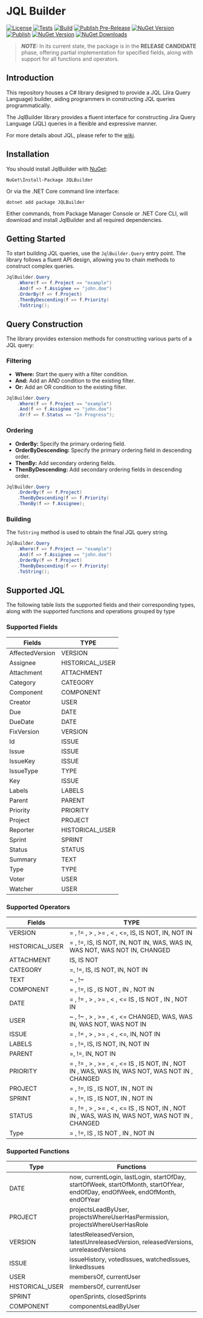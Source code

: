 # JQL Builder

[![License](https://img.shields.io/badge/license-MIT-blue.svg)](./LICENSE)
[![Tests](https://github.com/alby-corp/JQLBuilder/actions/workflows/test.yml/badge.svg?event=push)](https://github.com/alby-corp/JQLBuilder/actions/workflows/test.yml)
[![Build](https://github.com/alby-corp/JQLBuilder/actions/workflows/build.yml/badge.svg?event=push)](https://github.com/alby-corp/JQLBuilder/actions/workflows/build.yml)
[![Publish Pre-Release](https://github.com/alby-corp/JQLBuilder/actions/workflows/pre-release.yml/badge.svg)](https://github.com/alby-corp/JQLBuilder/actions/workflows/pre-release.yml)
[![NuGet Version](https://img.shields.io/nuget/vpre/JQLBuilder.svg?style=flat-square)](https://www.nuget.org/packages/JQLBuilder/)
[![Publish](https://github.com/alby-corp/JQLBuilder/actions/workflows/release.yml/badge.svg)](https://github.com/alby-corp/JQLBuilder/actions/workflows/release.yml)
[![NuGet Version](https://img.shields.io/nuget/v/JQLBuilder.svg?style=flat-square)](https://www.nuget.org/packages/JQLBuilder/)
[![NuGet Downloads](https://img.shields.io/nuget/dt/JQLBuilder.svg)](https://www.nuget.org/packages/JQLBuilder/)

> **_NOTE:_** In its current state, the package is in the **RELEASE CANDIDATE** phase, offering partial implementation for specified fields, along with support for all functions and operators.

## Introduction

This repository houses a C# library designed to provide a JQL (Jira Query Language) builder, aiding programmers in
constructing JQL queries programmatically.

The JqlBuilder library provides a fluent interface for constructing Jira Query Language (JQL) queries in a flexible and
expressive manner.

For more details about JQL, please refer to the [wiki](https://github.com/alby-corp/JQLBuilder/wiki).

## Installation

You should install JqlBuilder with [NuGet](https://www.nuget.org/packages/JqlBuilder):

```
NuGet\Install-Package JQLBuilder
```

Or via the .NET Core command line interface:

```
dotnet add package JQLBuilder
```

Either commands, from Package Manager Console or .NET Core CLI, will download and install JqlBuilder and all required dependencies.

## Getting Started

To start building JQL queries, use the ```JqlBuilder.Query``` entry point. The library follows a fluent API design,
allowing you to chain methods to construct complex queries.

```csharp
JqlBuilder.Query
    .Where(f => f.Project == "example")
    .And(f => f.Assignee == "john.doe")
    .OrderBy(f => f.Project)
    .ThenByDescending(f => f.Priority)
    .ToString();
```

## Query Construction

The library provides extension methods for constructing various parts of a JQL query:

### Filtering

- **Where:** Start the query with a filter condition.
- **And:** Add an AND condition to the existing filter.
- **Or:** Add an OR condition to the existing filter.

```csharp
JqlBuilder.Query
    .Where(f => f.Project == "example")
    .And(f => f.Assignee == "john.doe")
    .Or(f => f.Status == "In Progress");
```

### Ordering

- **OrderBy:** Specify the primary ordering field.
- **OrderByDescending:** Specify the primary ordering field in descending order.
- **ThenBy:** Add secondary ordering fields.
- **ThenByDescending:** Add secondary ordering fields in descending order.

```csharp
JqlBuilder.Query
    .OrderBy(f => f.Project)
    .ThenByDescending(f => f.Priority)
    .ThenBy(f => f.Assignee);
```

### Building

The ```ToString``` method is used to obtain the final JQL query string.

```csharp
JqlBuilder.Query
    .Where(f => f.Project == "example")
    .And(f => f.Assignee == "john.doe")
    .OrderBy(f => f.Project)
    .ThenByDescending(f => f.Priority)
    .ToString();
```

## Supported JQL

The following table lists the supported fields and their corresponding types, along with the supported functions and operations grouped by type

### Supported Fields

| Fields          | TYPE            |
|-----------------|-----------------|
| AffectedVersion | VERSION         |
| Assignee        | HISTORICAL_USER |
| Attachment      | ATTACHMENT      |
| Category        | CATEGORY        |
| Component       | COMPONENT       |
| Creator         | USER            |
| Due             | DATE            |
| DueDate         | DATE            |
| FixVersion      | VERSION         |
| Id              | ISSUE           |
| Issue           | ISSUE           |
| IssueKey        | ISSUE           |
| IssueType       | TYPE            |
| Key             | ISSUE           |
| Labels          | LABELS          |
| Parent          | PARENT          |
| Priority        | PRIORITY        |
| Project         | PROJECT         |
| Reporter        | HISTORICAL_USER |
| Sprint          | SPRINT          |
| Status          | STATUS          |
| Summary         | TEXT            |
| Type            | TYPE            |
| Voter           | USER            |
| Watcher         | USER            |

### Supported Operators

| Fields          | TYPE                                                                                           |
|-----------------|------------------------------------------------------------------------------------------------|
| VERSION         | = , != , > , >= , < , <=, IS, IS NOT, IN, NOT IN                                               |
| HISTORICAL_USER | = , !=, IS, IS NOT, IN, NOT IN, WAS, WAS IN, WAS NOT, WAS NOT IN, CHANGED                      |
| ATTACHMENT      | IS, IS NOT                                                                                     |
| CATEGORY        | =, !=, IS, IS NOT, IN, NOT IN                                                                  |
| TEXT            | ~ , !~                                                                                         |
| COMPONENT       | = , !=, IS , IS NOT , IN , NOT IN                                                              |
| DATE            | = , != , > , >= , < , <= IS , IS NOT , IN , NOT IN                                             |
| USER            | ~ , !~ , > , >= , < , <= CHANGED, WAS, WAS IN, WAS NOT, WAS NOT IN                             |
| ISSUE           | = , != , > , >= , < , <=, IN, NOT IN                                                           |
| LABELS          | = , !=, IS, IS NOT, IN, NOT IN                                                                 |
| PARENT          | =, !=, IN, NOT IN                                                                              |
| PRIORITY        | = , != , > , >= , < , <= IS , IS NOT, IN , NOT IN , WAS, WAS IN, WAS NOT, WAS NOT IN , CHANGED |
| PROJECT         | = , !=, IS , IS NOT, IN , NOT IN                                                               |
| SPRINT          | = , !=, IS , IS NOT, IN , NOT IN                                                               |
| STATUS          | = , != , > , >= , < , <= IS , IS NOT, IN , NOT IN , WAS, WAS IN, WAS NOT, WAS NOT IN , CHANGED |
| Type            | = , !=, IS , IS NOT , IN , NOT IN                                                              |

### Supported Functions

| Type            | Functions                                                                                                                    |
|-----------------|------------------------------------------------------------------------------------------------------------------------------|
| DATE            | now, currentLogin, lastLogin, startOfDay, startOfWeek, startOfMonth, startOfYear, endOfDay, endOfWeek, endOfMonth, endOfYear |
| PROJECT         | projectsLeadByUser, projectsWhereUserHasPermission, projectsWhereUserHasRole                                                 |
| VERSION         | latestReleasedVersion, latestUnreleasedVersion, releasedVersions, unreleasedVersions                                         |
| ISSUE           | issueHistory, votedIssues, watchedIssues, linkedIssues                                                                       |
| USER            | membersOf, currentUser                                                                                                       |
| HISTORICAL_USER | membersOf, currentUser                                                                                                       |
| SPRINT          | openSprints, closedSprints                                                                                                   |
| COMPONENT       | componentsLeadByUser                                                                                                         |
